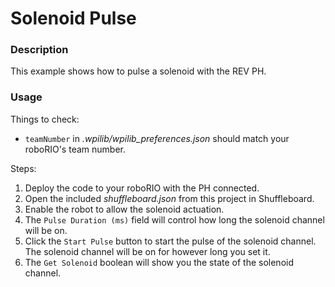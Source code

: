 # Solenoid Pulse

### Description
This example shows how to pulse a solenoid with the REV PH.

### Usage
Things to check:
* `teamNumber` in _.wpilib/wpilib_preferences.json_ should match your roboRIO's team number.

Steps:
1. Deploy the code to your roboRIO with the PH connected.
2. Open the included _shuffleboard.json_ from this project in Shuffleboard.
3. Enable the robot to allow the solenoid actuation.
4. The `Pulse Duration (ms)` field will control how long the solenoid channel will be on.
5. Click the `Start Pulse` button to start the pulse of the solenoid channel. The solenoid channel will be on for however long you set it.
5. The `Get Solenoid` boolean will show you the state of the solenoid channel.